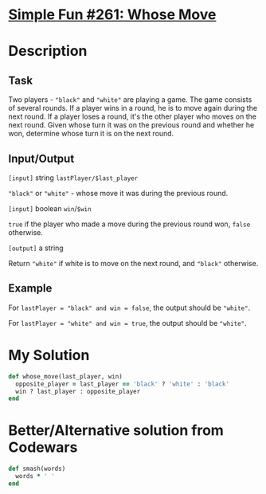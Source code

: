 # [Simple Fun #261: Whose Move](https://www.codewars.com/kata/59126992f9f87fd31600009b)

# Description
## Task
Two players - `"black"` and `"white"` are playing a game. The game consists of several rounds. If a player wins in a 
round, he is to move again during the next round. If a player loses a round, it's the other player who moves on the next
round. Given whose turn it was on the previous round and whether he won, determine whose turn it is on the next round.

## Input/Output
`[input]` string `lastPlayer/$last_player`

`"black"` or `"white"` - whose move it was during the previous round.

`[input]` boolean `win`/`$win`

`true` if the player who made a move during the previous round won, `false` otherwise.

`[output]` a string

Return `"white"` if white is to move on the next round, and `"black"` otherwise.

## Example
For `lastPlayer = "black" and win = false`, the output should be `"white"`.

For `lastPlayer = "white" and win = true`, the output should be `"white"`.

# My Solution
```ruby
def whose_move(last_player, win)
  opposite_player = last_player == 'black' ? 'white' : 'black'
  win ? last_player : opposite_player
end
```

# Better/Alternative solution from Codewars
```ruby
def smash(words)
  words * ' '
end
```
